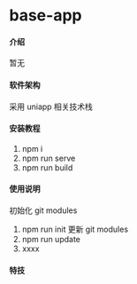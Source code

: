 # base-app

#### 介绍

暂无

#### 软件架构

采用 uniapp 相关技术栈

#### 安装教程

1.  npm i
2.  npm run serve
3.  npm run build

#### 使用说明

初始化 git modules

1.  npm run init
    更新 git modules
2.  npm run update
3.  xxxx

#### 特技
